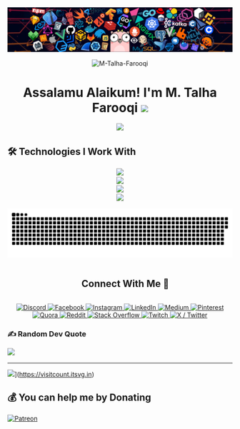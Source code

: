 <!-- Banner Image -->
<div align="center">
  <img src="banner.png" alt="Banner" style="max-width:100%;height:auto;" />
</div>

<!--  Profile Views Counter-->
<p align="center"> 
  <img src="https://komarev.com/ghpvc/?username=M-Talha-Farooqi&label=PROFILE+VIEWS&color=blueviolet&style=for-the-badge&base=5300&abbreviated=true " alt="M-Talha-Farooqi" />
</p>

<!-- Introduction Header with Typing Animation -->
<h1 align="center">Assalamu Alaikum!  I'm M. Talha Farooqi <img src="https://media.giphy.com/media/hvRJCLFzcasrR4ia7z/giphy.gif" width="35"/></h1>


<p align="center">
  <a href="https://github.com/DenverCoder1/readme-typing-svg">
    <img src="https://readme-typing-svg.herokuapp.com?font=Fira+Code&size=24&duration=2500&pause=1000&color=F7F7F7&center=true&vCenter=true&color=%23C8BE25&width=700&height=60&lines=Final+Year+Software+Engineering+Student;Full+Stack+Web+Developer;AI+and+Computer+Vision+Developer;Undergraduate+Researcher;Open+Source+Contributor" />
  </a>
</p>


 


<h2 align="left">🛠️ Technologies I Work With</h2>

<p align="center">
  <img src="https://skillicons.dev/icons?i=html,css,tailwind,js,ts,py,cpp,java&perline=8" />
  <br/>
  <img src="https://skillicons.dev/icons?i=react,nextjs,threejs,nodejs,express,mysql,mongodb,supabase&perline=8" />
  <br/>
  <img src="https://skillicons.dev/icons?i=postgres,sklearn,tensorflow,pytorch,opencv,docker,figma,redis&perline=8" />
  <br/>
  <img src="https://skillicons.dev/icons?i=postman,aws,azure,drizzle&perline=8" />
</p>


<!-- Snake Game Eating My Contribution Graph -->
<p align="center">
  <img src="https://raw.githubusercontent.com/M-Talha-Farooqi/M-Talha-Farooqi/output/github-snake.svg" alt="Snake animation" />
</p>

<!-- Problem in Fetching. I will fix it later. InshaAllah :)
<p align="center">
   GitHub Stats 
  <img height="180em" src="https://github-readme-stats.vercel.app/api?username=M-Talha-Farooqi&show_icons=true&theme=radical&bg_color=30,e96443,904e95&title_color=fff&text_color=fff" />
   Streak Stats 
  <img style="height:10rem;" src="https://streak-stats.demolab.com/?user=M-Talha-Farooqi&theme=radical&show_icons=true&border=e4e2e2&cache_bust=1" />
  Most Used Languages
  <img height="180em" src="https://github-readme-stats.vercel.app/api/top-langs/?username=M-Talha-Farooqi&layout=compact&langs_count=8&theme=radical&bg_color=30,e96443,904e95&title_color=fff&text_color=fff" />
</p> 
-->
<!-- Connect With Me Section -->
<div id="user-content-toc">
  <ul align="center">
    <summary><h2 style="display: inline-block">Connect With Me 🤝</h2></summary>
  </ul>
</div>

<!-- Social Media Icons -->
<p align="center">
  <a href="https://discord.gg/tqPW8uYECy" target="_blank" title="Discord">
    <img src="https://user-images.githubusercontent.com/88904952/234982627-019fd336-6248-453c-9b05-97c13fd1d207.png" alt="Discord" width="50" height="50" />
  </a>
  <a href="https://facebook.com/MTalhaFarooqi786" target="_blank" title="Facebook">
    <img src="https://user-images.githubusercontent.com/88904952/235039842-008cbd7b-9329-405a-bbb2-06f14cd5a5c7.png" alt="Facebook" width="50" height="50" />
  </a>
  <a href="https://instagram.com/mtalhafarooqi" target="_blank" title="Instagram">
    <img src="https://user-images.githubusercontent.com/88904952/234981169-2dd1e58f-4b7e-468c-8213-034ba62156c3.png" alt="Instagram" width="50" height="50" />
  </a>
  <a href="https://linkedin.com/in/m-talha-farooqi" target="_blank" title="LinkedIn">
    <img src="https://user-images.githubusercontent.com/88904952/234979284-68c11d7f-1acc-4f0c-ac78-044e1037d7b0.png" alt="LinkedIn" width="50" height="50" />
  </a>
  <a href="https://medium.com/@mtalhamalik" target="_blank" title="Medium">
    <img src="https://user-images.githubusercontent.com/88904952/235041943-38ed35b2-9c79-4b68-bb0d-8aa0814c91a4.png" alt="Medium" width="50" height="50" />
  </a>
  <a href="https://pinterest.com/MTalhaFarooqi786" target="_blank" title="Pinterest">
    <img src="https://user-images.githubusercontent.com/88904952/235042699-6ddc5b82-e035-4af9-b9b4-9c0f37edffb2.png" alt="Pinterest" width="50" height="50" />
  </a>
  <a href="https://quora.com/profile/M-Talha-Farooqi" target="_blank" title="Quora">
    <img src="https://user-images.githubusercontent.com/88904952/235043153-03dbb2d5-870e-4ec6-9c51-e29cd06bff2c.png" alt="Quora" width="50" height="50" />
  </a>
  <a href="https://reddit.com/user/mtalhafarooqi" target="_blank" title="Reddit">
    <img src="https://user-images.githubusercontent.com/88904952/235043519-fb12c6d3-10ae-4a5e-b2b0-9b09fc3f4dfd.png" alt="Reddit" width="50" height="50" />
  </a>
  <a href="https://stackoverflow.com/users/20839925" target="_blank" title="Stack Overflow">
    <img src="https://user-images.githubusercontent.com/88904952/235044149-877142d5-6e86-4c2f-b038-6d605dbf76c0.png" alt="Stack Overflow" width="50" height="50" />
  </a>
  <a href="https://twitch.tv/m_talhafarooqi" target="_blank" title="Twitch">
    <img src="https://user-images.githubusercontent.com/88904952/235044663-e08ef57a-60ce-43f1-90d3-21f81cb05726.png" alt="Twitch" width="50" height="50" />
  </a>
  <a href="https://x.com/MTalhaFarooqi" target="_blank" title="X (formerly Twitter)">
    <img src="https://user-images.githubusercontent.com/88904952/234980676-61bfb021-ecc8-48f7-88e6-34c1b06c4a58.png" alt="X / Twitter" width="50" height="50" />
  </a>
</p>


### ✍️ Random Dev Quote
![](https://quotes-github-readme.vercel.app/api?type=vetical&theme=radical)


---
![](https://visitcount.itsvg.in/api?id=M-Talha-Farooqi&icon=5&color=0)](https://visitcount.itsvg.in)

  ## 💰 You can help me by Donating
  [![Patreon](https://img.shields.io/badge/Patreon-F96854?style=for-the-badge&logo=patreon&logoColor=white)](https://patreon.com/mtalhafarooqi) 

  
<!-- Proudly created with GPRM ( https://gprm.itsvg.in ) -->
